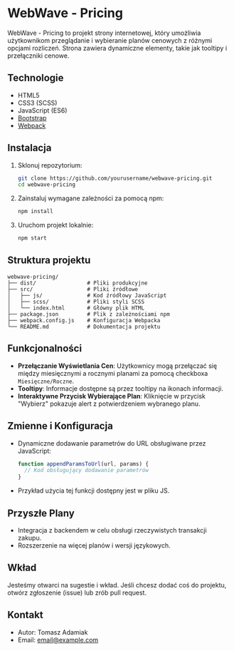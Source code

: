 # WebWave - Pricing

WebWave - Pricing to projekt strony internetowej, który umożliwia użytkownikom przeglądanie i wybieranie planów cenowych z różnymi opcjami rozliczeń. Strona zawiera dynamiczne elementy, takie jak tooltipy i przełączniki cenowe.

## Technologie

- HTML5
- CSS3 (SCSS)
- JavaScript (ES6)
- [Bootstrap](https://getbootstrap.com/)
- [Webpack](https://webpack.js.org/)

## Instalacja

1. Sklonuj repozytorium:

   ```bash
   git clone https://github.com/yourusername/webwave-pricing.git
   cd webwave-pricing
   ```

2. Zainstaluj wymagane zależności za pomocą npm:

   ```bash
   npm install
   ```

3. Uruchom projekt lokalnie:

   ```bash
   npm start
   ```

## Struktura projektu

```
webwave-pricing/
├── dist/                # Pliki produkcyjne
├── src/                 # Pliki źródłowe
│   ├── js/              # Kod źródłowy JavaScript
│   ├── scss/            # Pliki styli SCSS
│   └── index.html       # Główny plik HTML
├── package.json         # Plik z zależnościami npm
├── webpack.config.js    # Konfiguracja Webpacka
└── README.md            # Dokumentacja projektu
```

## Funkcjonalności

- **Przełączanie Wyświetlania Cen**: Użytkownicy mogą przełączać się między miesięcznymi a rocznymi planami za pomocą checkboxa `Miesięczne/Roczne`.
- **Tooltipy**: Informacje dostępne są przez tooltipy na ikonach informacji.
- **Interaktywne Przycisk Wybierające Plan**: Kliknięcie w przycisk "Wybierz" pokazuje alert z potwierdzeniem wybranego planu.

## Zmienne i Konfiguracja

- Dynamiczne dodawanie parametrów do URL obsługiwane przez JavaScript:
  ```javascript
  function appendParamsToUrl(url, params) {
    // Kod obsługujący dodawanie parametrów
  }
  ```
- Przykład użycia tej funkcji dostępny jest w pliku JS.

## Przyszłe Plany

- Integracja z backendem w celu obsługi rzeczywistych transakcji zakupu.
- Rozszerzenie na więcej planów i wersji językowych.

## Wkład

Jesteśmy otwarci na sugestie i wkład. Jeśli chcesz dodać coś do projektu, otwórz zgłoszenie (issue) lub zrób pull request.

## Kontakt

- Autor: Tomasz Adamiak
- Email: [email@example.com](mailto:email@example.com)